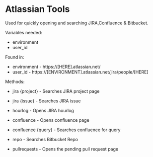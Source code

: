 # Atlassian Tools
Used for quickly opening and searching JIRA,Confluence & Bitbucket.

Variables needed:
- environment
- user_id

Found in:
- environment - https://[HERE].atlassian.net/
- user_id - https://[ENVIRONMENT].atlassian.net/jira/people/[HERE]

Methods:
- jira {project} - Searches JIRA project page
- jira {issue} - Searches JIRA issue

- hourlog - Opens JIRA hourlog

- confluence - Opens confluence page
- confluence {query} - Searches confluence for query

- repo - Searches Bitbucket Repo
- pullrequests - Opens the pending pull request page
